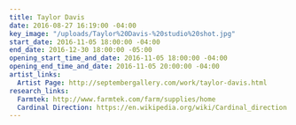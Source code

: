 ```yaml
---
title: Taylor Davis
date: 2016-08-27 16:19:00 -04:00
key_image: "/uploads/Taylor%20Davis-%20studio%20shot.jpg"
start_date: 2016-11-05 18:00:00 -04:00
end_date: 2016-12-30 18:00:00 -05:00
opening_start_time_and_date: 2016-11-05 18:00:00 -04:00
opening_end_time_and_date: 2016-11-05 20:00:00 -04:00
artist_links:
  Artist Page: http://septembergallery.com/work/taylor-davis.html
research_links:
  Farmtek: http://www.farmtek.com/farm/supplies/home
  Cardinal Direction: https://en.wikipedia.org/wiki/Cardinal_direction
---
```


